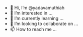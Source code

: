 - 👋 Hi, I’m @yadavamuthiah
- 👀 I’m interested in ...
- 🌱 I’m currently learning ...
- 💞️ I’m looking to collaborate on ...
- 📫 How to reach me ...

<!---
yadavamuthiah/yadavamuthiah is a ✨ special ✨ repository because its `README.md` (this file) appears on your GitHub profile.
You can click the Preview link to take a look at your changes.
--->
